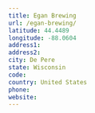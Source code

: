 ```yaml
---
title: Egan Brewing
url: /egan-brewing/
latitude: 44.4489
longitude: -88.0604
address1: 
address2: 
city: De Pere
state: Wisconsin
code: 
country: United States
phone: 
website: 
---
```


